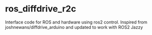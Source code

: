 # ros_diffdrive_r2c

Interface code for ROS and hardware using ros2 control. Inspired from joshnewans/diffdrive_arduino and updated to work with ROS2 Jazzy

